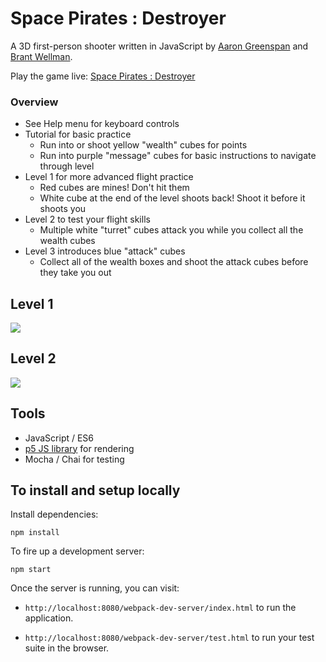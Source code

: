 # Space Pirates : Destroyer

A 3D first-person shooter written in JavaScript by [Aaron Greenspan](https://github.com/afg419) and [Brant Wellman](https://github.com/brantwellman).

Play the game live: [Space Pirates : Destroyer](http://afg419.github.io/battlezone)

### Overview
  * See Help menu for keyboard controls
  * Tutorial for basic practice
    * Run into or shoot yellow "wealth" cubes for points
    * Run into purple "message" cubes for basic instructions to navigate through level
  * Level 1 for more advanced flight practice
    * Red cubes are mines! Don't hit them
    * White cube at the end of the level shoots back! Shoot it before it shoots you
  * Level 2 to test your flight skills
    * Multiple white "turret" cubes attack you while you collect all the wealth cubes
  * Level 3 introduces blue "attack" cubes
    * Collect all of the wealth boxes and shoot the attack cubes before they take you out

## Level 1
![](http://i.imgur.com/2JlyecP.png)  

## Level 2
![](http://recordit.co/ZZaU99zS7r.gif)

## Tools
  * JavaScript / ES6
  * [p5 JS library](https://p5js.org/) for rendering
  * Mocha / Chai for testing

## To install and setup locally

Install dependencies:

```
npm install
```

To fire up a development server:

```
npm start
```

Once the server is running, you can visit:

* `http://localhost:8080/webpack-dev-server/index.html` to run the application.  

* `http://localhost:8080/webpack-dev-server/test.html` to run your test suite in the browser.
